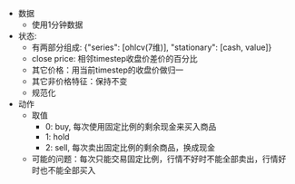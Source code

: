 * 数据
    * 使用1分钟数据
* 状态:
    * 有两部分组成: {"series": [ohlcv(7维)], "stationary": [cash, value]}
    * close price: 相邻timestep收盘价差价的百分比
    * 其它价格：用当前timestep的收盘价做归一
    * 其它非价格特征：保持不变
    * 规范化
* 动作
    * 取值
        * 0: buy, 每次使用固定比例的剩余现金来买入商品
        * 1: hold
        * 2: sell, 每次卖出固定比例的剩余商品，换成现金
    * 可能的问题：每次只能交易固定比例，行情不好时不能全部卖出，行情好时也不能全部买入
    
    
